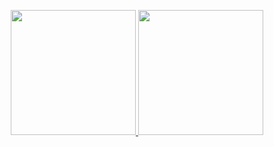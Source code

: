 <p align="center">
<a href="https://huyenngn.github.io/portfolio/">
  <img height=200 src="https://github-readme-stats.vercel.app/api?username=huyenngn&show_icons=true&theme=transparent&hide_rank=true&include_all_commits=true" />
</a>
<a href="https://huyenngn.github.io/portfolio/">
  <img height=200 src="https://github-readme-stats.vercel.app/api/top-langs/?username=huyenngn&layout=compact&theme=transparent&exclude_repo=programming-humanoid-robot-in-python,robocup&size_weight=0.5&count_weight=0.5&langs_count=8" />
</a>
</p>
